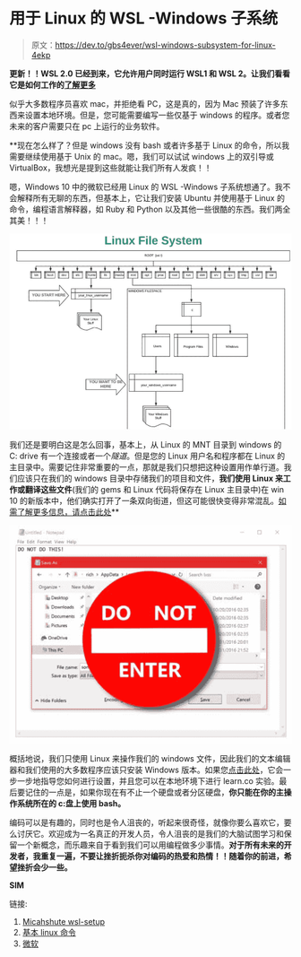 # 用于 Linux 的 WSL -Windows 子系统

> 原文：<https://dev.to/gbs4ever/wsl-windows-subsystem-for-linux-4ekp>

**更新！！WSL 2.0 已经到来，它允许用户同时运行 WSL1 和 WSL 2。让我们看看
它是如何工作的[了解更多](https://docs.microsoft.com/en-us/windows/wsl/wsl2-about)**

似乎大多数程序员喜欢 mac，并拒绝看 PC，这是真的，因为 Mac 预装了许多东西来设置本地环境。但是，您可能需要编写一些仅基于 windows 的程序。或者您未来的客户需要只在 pc 上运行的业务软件。

**现在怎么样了？但是 windows 没有 bash 或者许多基于 Linux 的命令，所以我需要继续使用基于 Unix 的 mac。嗯，我们可以试试 windows 上的双引导或 VirtualBox，我想光是提到这些就能让我们所有人发疯！！

嗯，Windows 10 中的微软已经用 Linux 的 WSL -Windows 子系统想通了。我不会解释所有无聊的东西，但基本上，它让我们安装 Ubuntu 并使用基于 Linux 的命令，编程语言解释器，如 Ruby 和 Python 以及其他一些很酷的东西。我们两全其美！！！

[![](img/096d0f033fd0875161441710e0cb3872.png "source: imgur.com")](https://imgur.com/JxW1PVn)

我们还是要明白这是怎么回事，基本上，从 Linux 的 MNT 目录到 windows 的 C: drive 有一个连接或者一个*隧道*。但是您的 Linux 用户名和程序都在 Linux 的主目录中。需要记住非常重要的一点，那就是我们只想把这种设置用作单行道。我们应该只在我们的 windows 目录中存储我们的项目和文件，**我们使用 Linux 来工作或翻译这些文件**(我们的 gems 和 Linux 代码将保存在 Linux 主目录中)在 win 10 的新版本中，他们确实打开了一条双向街道，但这可能很快变得非常混乱。[如需了解更多信息，请点击此处](https://blogs.msdn.microsoft.com/commandline/2016/11/17/do-not-change-linux-files-using-windows-apps-and-tools/)**

[![](img/6bb1857ca98fa1caa0a5a6adfca74798.png "source: imgur.com")](https://imgur.com/Qrt9iwU)

概括地说，我们只使用 Linux 来操作我们的 windows 文件，因此我们的文本编辑器和我们使用的大多数程序应该只安装 Windows 版本。如果您[点击此处](https://github.com/micahshute/wsl-setup)，它会一步一步地指导您如何进行设置，并且您可以在本地环境下进行 learn.co 实验。最后要记住的一点是，如果你现在有不止一个硬盘或者分区硬盘，**你只能在你的主操作系统所在的 c:盘上使用 bash。**

编码可以是有趣的，同时也是令人沮丧的，听起来很奇怪，就像你要么喜欢它，要么讨厌它。欢迎成为一名真正的开发人员，令人沮丧的是我们的大脑试图学习和保留一个新概念，而乐趣来自于看到我们可以用编程做多少事情。**对于所有未来的开发者，我重复一遍，不要让挫折扼杀你对编码的热爱和热情！！随着你的前进，希望挫折会少一些。**

**SIM**

链接:

1.  [Micahshute wsl-setup](https://github.com/micahshute/wsl-setup)
2.  [基本 linux 命令](https://maker.pro/linux/tutorial/basic-linux-commands-for-beginners)
3.  [微软](https://docs.microsoft.com/en-us/windows/wsl/install-win10)

​
